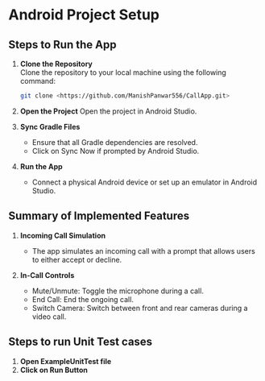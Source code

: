 # Android Project Setup

## Steps to Run the App
1. **Clone the Repository**  
   Clone the repository to your local machine using the following command:  
   ```bash
   git clone <https://github.com/ManishPanwar556/CallApp.git>

2. **Open the Project**
   Open the project in Android Studio.
   
3. **Sync Gradle Files**
   - Ensure that all Gradle dependencies are resolved.
   - Click on Sync Now if prompted by Android Studio.

4. **Run the App**
   -  Connect a physical Android device or set up an emulator in Android Studio.
     
  
## Summary of Implemented Features
1. **Incoming Call Simulation**
   - The app simulates an incoming call with a prompt that allows users to either accept or decline.

2. **In-Call Controls**
   - Mute/Unmute: Toggle the microphone during a call.
   - End Call: End the ongoing call.
   - Switch Camera: Switch between front and rear cameras during a video call.

## Steps to run Unit Test cases
1. **Open ExampleUnitTest file**
2. **Click on Run Button**


     

